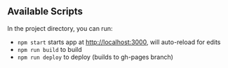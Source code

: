 ## Available Scripts

In the project directory, you can run:

- `npm start` starts app at [http://localhost:3000](http://localhost:3000), will auto-reload for edits
- `npm run build` to build
- `npm run deploy` to deploy (builds to gh-pages branch)